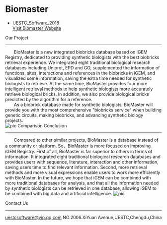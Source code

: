 ﻿Biomaster
=========
 - UESTC_Software_2018  
[Visit Biomaster Website](http://igem.uestc.edu.cn/biomaster)  

Our Project
___________________________
  BioMaster is a new integrated biobricks database based on iGEM Registry, dedicated to providing synthetic biologists with the best biobricks retrieval experience. We integrated eight traditional biological research databases including Uniprot, EPD and GO, supplemented the information of functions, sites, interactions and references in the biobricks in iGEM, and visualized some information, saving the extra time needed for synthetic biologists to retrieve. At the same time, BioMaster provides four more intelligent retrieval methods to help synthetic biologists more accurately retrieve biological bricks. In addition, we also provide biological bricks predicted by the algorithm for a reference.  
  As a biobrick database made for synthetic biologists, BioMaster will provide you with the most comprehensive "biobricks service" when building genetic circuits, making biobricks, and advancing synthetic biology projects.  
![pic](http://2018.igem.org/wiki/images/a/a7/T--UESTC-Software--art.jpg)
Comparison Conclusion
___________________________
  Compared to other similar projects, BioMaster is a database instead of a community or platform. So，BioMaster is more focused on improving iGEM Registry. First of all, BioMaster is far superior to others in terms of information. It integrated eight traditional biological research databases and provides users with sequence, literature, interaction and other information, saving users time to find relevant information. Second, more retrieval methods and more visual expressions enable users to work more efficiently with BioMaster. In the future, we hope that iGEM can be combined with more traditional databases for analysis, and that all the information needed by synthetic biologists can be retrieved in one database, allowing iGEM to be combined with big data and artificial intelligence.
![pic](http://2018.igem.org/wiki/images/a/a4/T--UESTC-Software--duibi.png)

Contact Us
___________________________
uestcsoftware@vip.qq.com
NO.2006.XiYuan Avenue,UESTC,Chengdu,China


